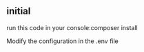 ## initial
run this code in your console:composer install  

Modify the configuration in the .env file
